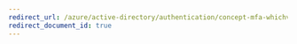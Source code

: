 ```yaml
---
redirect_url: /azure/active-directory/authentication/concept-mfa-whichversion
redirect_document_id: true
---
```

